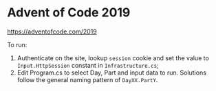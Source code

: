 # Advent of Code 2019

https://adventofcode.com/2019

To run: 
1. Authenticate on the site, lookup `session` cookie and set the value to `Input.HttpSession` constant in `Infrastructure.cs`;
2. Edit Program.cs to select Day, Part and input data to run. Solutions follow the general naming pattern of `DayXX.PartY`.
